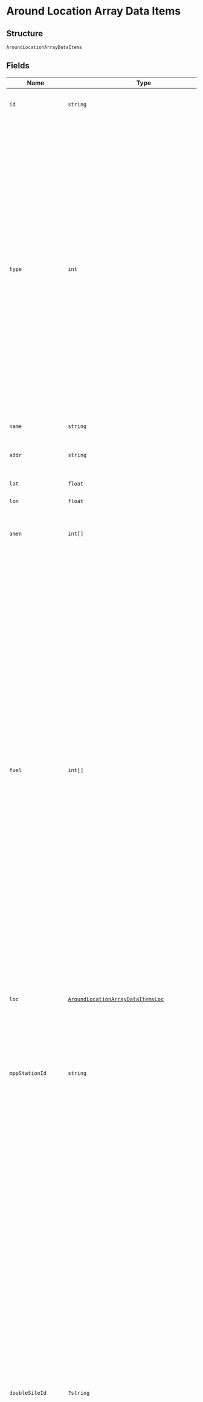 
# Around Location Array Data Items

## Structure

`AroundLocationArrayDataItems`

## Fields

| Name | Type | Tags | Description | Getter | Setter |
|  --- | --- | --- | --- | --- | --- |
| `id` | `string` | Required | The station’s unique site identifier – this must be ignored | getId(): string | setId(string id): void |
| `type` | `int` | Required | All fuel stations are of at least one Type, indicating whether it is Shell-branded or not, and if the<br>station can be used by trucks. Note that a station can have more than one Type (e.g. Shell retail<br>sites (Type=0) can also be truck friendly (Type=2)).<br>Type values are as follows:<br><br>* 0 = Shell owned/branded stations that are not also Type=2 or Type=3<br>* 1 = Partner stations accepting Shell Card<br>* 2 = Shell owned/branded stations that are truck friendly but not Type=3<br>* 3 = Shell owned/branded stations that are truck only | getType(): int | setType(int type): void |
| `name` | `string` | Required | The name of the site | getName(): string | setName(string name): void |
| `addr` | `string` | Required | The side address as a concatenation of address information | getAddr(): string | setAddr(string addr): void |
| `lat` | `float` | Required | The site’s latitude | getLat(): float | setLat(float lat): void |
| `lon` | `float` | Required | The site’s longitude | getLon(): float | setLon(float lon): void |
| `amen` | `int[]` | Required | An array of amenities available at the station (see above for complete list) | getAmen(): array | setAmen(array amen): void |
| `fuel` | `int[]` | Required | An array of fuels* available at the station.<br>Global Product Group names:<br><br>* 8 = CNG<br>* 10 = Premium Gasoline<br>* 11 = Premium Diesel<br>* 12 = Fuelsave Midgrade Gasoline<br>* 13 = Fuelsave Regular Diesel<br>* 14 = Midgrade Gasoline<br>* 15 = Low Octane gasoline<br>* 16 = Regular Diesel<br>* 17 = Autogas LPG<br>* 18 = Auto/RV Propane<br>* 20 = Hydrogen<br>* 21 = Kerosene<br>* 22 = Super Premium Gasoline<br>* 23 = Unleaded Super<br>* 24 = Truck Diesel<br>* 25 = Super98<br>* 26 = GTL<br>* 27 = Fuelsave 98<br>* 28 = LNG<br>* 29 = DieselFit<br>* 30 = Shell Recharge<br><br>*An external mapping table may need to be maintained if it is required to display true fuel product names (as visible on the site) | getFuel(): array | setFuel(array fuel): void |
| `loc` | [`AroundLocationArrayDataItemsLoc`](../../doc/models/around-location-array-data-items-loc.md) | Required | Object containing address details/elements | getLoc(): AroundLocationArrayDataItemsLoc | setLoc(AroundLocationArrayDataItemsLoc loc): void |
| `mppStationId` | `string` | Required | This is the 5-digit Shell Station ID. Leading ‘0’ should be dropped and only last four digits, should be used. E.G. for ‘00123’, only ‘0123’ should be used and for ‘04567’ only ‘4567’ should be used. | getMppStationId(): string | setMppStationId(string mppStationId): void |
| `doubleSiteId` | `?string` | Optional | The Mobile Payment Platform recognises a user being located at a Shell Station if their GPS is within 300m of a Shell station. Some locations will return multiple Shell Stations within a 300 meter radius. This is an issue for Mobile Payments as it needs  to accurately identify the station the Customer is located at to ensure the correct pump is released<br><br>In Germany such locations have been identified and each Station has been assigned a unique letter (e.g. A, B, C). These letters are clearly visible at the stations. If a Mobile Payments user is located at such a location, they will need to identify the Station by identifying and specifying the Station’s corresponding letter as part of the refuelling journey.<br><br>The double_site_id is used to store the Stations unique letter/ID value. It’s only populated if/when 1 or more stations are within 300m from this station. | getDoubleSiteId(): ?string | setDoubleSiteId(?string doubleSiteId): void |
| `openingHours` | [`?(AroundLocationArrayDataItemsOpeningHoursItems[])`](../../doc/models/around-location-array-data-items-opening-hours-items.md) | Optional | An Array of the station’s opening hours. This may have opening and closing times in hours, minutes and the day of the week. | getOpeningHours(): ?array | setOpeningHours(?array openingHours): void |
| `telephone` | `?string` | Optional | Station’s contact telephone number | getTelephone(): ?string | setTelephone(?string telephone): void |
| `authorisationCode` | `?string` | Optional | Station’s authorisation code | getAuthorisationCode(): ?string | setAuthorisationCode(?string authorisationCode): void |
| `mpPreauth` | `?int` | Optional | Station’s mobile payment preauthorisation value | getMpPreauth(): ?int | setMpPreauth(?int mpPreauth): void |

## Example (as JSON)

```json
{
  "id": "12170818",
  "type": 0,
  "name": "Bellandur",
  "addr": "80/2 Outer Ring Road., Bangalore, Karnataka, 560037, India",
  "lat": 12.923333,
  "lon": 77.671389,
  "amen": [
    19,
    9111,
    5,
    922
  ],
  "fuel": [
    11,
    16
  ],
  "loc": {
    "street": "80/2 Outer Ring Road.",
    "pc": "560037",
    "city": "Bangalore",
    "region": "Karnataka",
    "country": "India",
    "ccode": "IN"
  },
  "mpp_station_id": "0",
  "double_site_id": "null",
  "telephone": "9611199089",
  "authorisation_code": "null",
  "mp_preauth": 0,
  "opening_hours": [
    {
      "Closing_From_Hours": "Closing_From_Hours6",
      "Closing_From_Minutes": "Closing_From_Minutes4",
      "Closing_To_Hours": "Closing_To_Hours4",
      "Closing_To_Minutes": "Closing_To_Minutes4",
      "From_Day": "From_Day2"
    },
    {
      "Closing_From_Hours": "Closing_From_Hours6",
      "Closing_From_Minutes": "Closing_From_Minutes4",
      "Closing_To_Hours": "Closing_To_Hours4",
      "Closing_To_Minutes": "Closing_To_Minutes4",
      "From_Day": "From_Day2"
    },
    {
      "Closing_From_Hours": "Closing_From_Hours6",
      "Closing_From_Minutes": "Closing_From_Minutes4",
      "Closing_To_Hours": "Closing_To_Hours4",
      "Closing_To_Minutes": "Closing_To_Minutes4",
      "From_Day": "From_Day2"
    }
  ]
}
```

